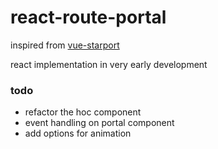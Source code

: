 # react-route-portal

inspired from [vue-starport](https://github.com/antfu/vue-starport)

react implementation in very early development

### todo

- refactor the hoc component
- event handling on portal component
- add options for animation
